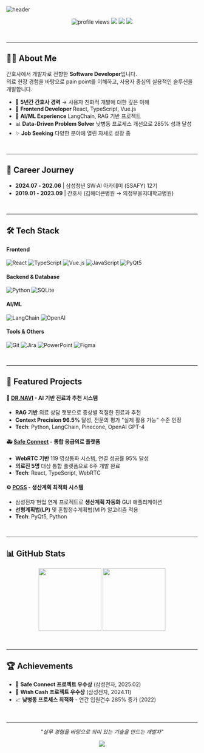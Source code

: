 ![header](https://capsule-render.vercel.app/api?type=waving&color=gradient&height=200&text=I'm%20Yu%20Jeong&fontSize=40&fontAlignY=35&desc=Developer%20and%20Data%20Analyst%20|%20Problem%20Solver&descAlignY=55&descAlign=50)

<p align="center">
  <img src="https://komarev.com/ghpvc/?username=yujeong0411&style=flat-square&color=blue" alt="profile views"/>
  <a href="mailto:choiyujeong0411@gmail.com"><img src="https://img.shields.io/badge/Gmail-D14836?style=flat-square&logo=gmail&logoColor=white"/></a>
  <a href="https://nursecoder.tistory.com/"><img src="https://img.shields.io/badge/Blog-FF6B35?style=flat-square&logo=tistory&logoColor=white"/></a>
  <a href="https://solved.ac/choiyujeong0411/"><img src="http://mazassumnida.wtf/api/mini/generate_badge?boj=choiyujeong0411"/></a>
</p>

<br/>

---

## 👩‍💻 About Me

간호사에서 개발자로 전향한 **Software Developer**입니다. <br/>
의료 현장 경험을 바탕으로 pain point를 이해하고, 사용자 중심의 실용적인 솔루션을 개발합니다.

- 🏥 **5년간 간호사 경력** → 사용자 친화적 개발에 대한 깊은 이해  
- 🌱 **Frontend Developer** React, TypeScript, Vue.js  
- 🤖 **AI/ML Experience** LangChain, RAG 기반 프로젝트  
- 📊 **Data-Driven Problem Solver** 낮병동 프로세스 개선으로 285% 성과 달성  
- ✨ **Job Seeking** 다양한 분야에 열린 자세로 성장 중

<br/>

---

## 💼 Career Journey

- **2024.07 - 202.06** | 삼성청년 SW·AI 아카데미 (SSAFY) 12기  
- **2019.01 - 2023.09** | 간호사 (김해더큰병원 → 의정부을지대학교병원)  

<br/>

---

## 🛠️ Tech Stack
#### Frontend
![React](https://img.shields.io/badge/React-61DAFB?style=flat&logo=react&logoColor=black)
![TypeScript](https://img.shields.io/badge/TypeScript-3178C6?style=flat&logo=typescript&logoColor=white)
![Vue.js](https://img.shields.io/badge/Vue.js-4FC08D?style=flat&logo=vue.js&logoColor=white)
![JavaScript](https://img.shields.io/badge/JavaScript-F7DF1E?style=flat&logo=javascript&logoColor=black)
![PyQt5](https://img.shields.io/badge/PyQt-41CD52?style=flat&logo=qt&logoColor=white)

#### Backend & Database
![Python](https://img.shields.io/badge/Python-3776AB?style=flat&logo=python&logoColor=white)
![SQLite](https://img.shields.io/badge/SQLite-003B57?style=flat&logo=sqlite&logoColor=white)

#### AI/ML
![LangChain](https://img.shields.io/badge/LangChain-121212?style=flat&logo=chainlink&logoColor=white)
![OpenAI](https://img.shields.io/badge/OpenAI-412991?style=flat&logo=openai&logoColor=white)

#### Tools & Others
![Git](https://img.shields.io/badge/Git-F05032?style=flat&logo=git&logoColor=white)
![Jira](https://img.shields.io/badge/Jira-0052CC?style=flat&logo=jira&logoColor=white)
![PowerPoint](https://img.shields.io/badge/PowerPoint-B7472A?style=flat&logo=microsoftpowerpoint&logoColor=white)
![Figma](https://img.shields.io/badge/Figma-F24E1E?style=flat&logo=figma&logoColor=white)

<br/>

---

## 🎯 Featured Projects

#### 🏥 [DR.NAVI](https://github.com/yujeong0411/Dr.Navi) - AI 기반 진료과 추천 시스템
- **RAG 기반** 의료 상담 챗봇으로 증상별 적절한 진료과 추천  
- **Context Precision 96.5%** 달성, 전문의 평가 "실제 활용 가능" 수준 인정  
- **Tech**: Python, LangChain, Pinecone, OpenAI GPT-4  

#### 🚑 [Safe Connect](https://github.com/yujeong0411/safe_connect) - 통합 응급의료 플랫폼 
- **WebRTC 기반** 119 영상통화 시스템, 연결 성공률 95% 달성  
- **의료진 5명** 대상 통합 플랫폼으로 6주 개발 완료  
- **Tech**: React, TypeScript, WebRTC  

#### ⚙️ [POSS](https://github.com/yujeong0411/POSS) - 생산계획 최적화 시스템
- 삼성전자 현업 연계 프로젝트로 **생산계획 자동화** GUI 애플리케이션  
- **선형계획법(LP)** 및 혼합정수계획법(MIP) 알고리즘 적용  
- **Tech**: PyQt5, Python

<br/>

---

## 📊 GitHub Stats

<p align="center">
  <img src="https://github-readme-stats.vercel.app/api?username=yujeong0411&show_icons=true&theme=tokyonight&hide_border=true&bg_color=0D1117&title_color=58A6FF&text_color=C9D1D9&icon_color=58A6FF" height="165"/>
  <img src="https://github-readme-stats.vercel.app/api/top-langs/?username=yujeong0411&layout=compact&theme=tokyonight&hide_border=true&bg_color=0D1117&title_color=58A6FF&text_color=C9D1D9" height="165"/>
</p>

<br/>

---

## 🏆 Achievements

- 🥇 **Safe Connect 프로젝트 우수상** (삼성전자, 2025.02)  
- 🥇 **Wish Cash 프로젝트 우수상** (삼성전자, 2024.11)  
- 📈 **낮병동 프로세스 최적화** - 연간 입원건수 285% 증가 (2022)  

<br/>

---

<p align="center">
  <em>"실무 경험을 바탕으로 의미 있는 기술을 만드는 개발자"</em>
</p>

<p align="center">
  <img src="https://capsule-render.vercel.app/api?section=footer&type=waving&color=0:4c6ef5,100:748ffc"/>
</p>
